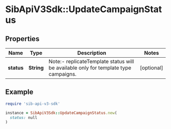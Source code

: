 # SibApiV3Sdk::UpdateCampaignStatus

## Properties

| Name | Type | Description | Notes |
| ---- | ---- | ----------- | ----- |
| **status** | **String** | Note:- replicateTemplate status will be available only for template type campaigns. | [optional] |

## Example

```ruby
require 'sib-api-v3-sdk'

instance = SibApiV3Sdk::UpdateCampaignStatus.new(
  status: null
)
```


